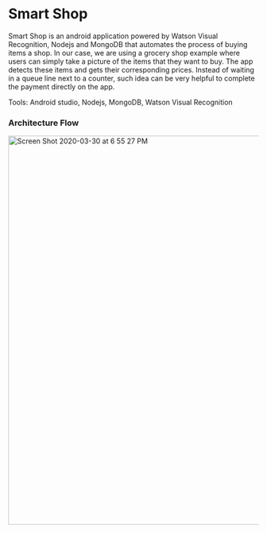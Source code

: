 # Smart Shop
Smart Shop is an android application powered by Watson Visual Recognition, Nodejs and MongoDB that automates the process of buying items a shop. In our case, we are using a grocery shop example where users can simply take a picture of the items that they want to buy. The app detects these items and gets their corresponding prices. Instead of waiting in a queue line next to a counter, such idea can be very helpful to complete the payment directly on the app. <br>

Tools: Android studio, Nodejs, MongoDB, Watson Visual Recognition

### Architecture Flow
<img width="781" alt="Screen Shot 2020-03-30 at 6 55 27 PM" src="https://user-images.githubusercontent.com/15332386/77927169-0e702180-72b8-11ea-84f9-4ff53551a372.png">
